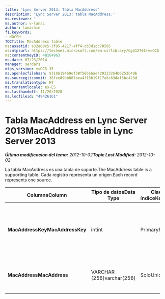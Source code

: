 ```yaml
---
title: 'Lync Server 2013: Tabla MacAddress'
description: 'Lync Server 2013: tabla MacAddress.'
ms.reviewer: ''
ms.author: v-lanac
author: lanachin
f1.keywords:
- NOCSH
TOCTitle: MacAddress table
ms:assetid: a32e68c5-3f95-4217-aff4-cb3d1cc70505
ms:mtpsurl: https://technet.microsoft.com/en-us/library/Gg412761(v=OCS.15)
ms:contentKeyID: 48184963
ms.date: 07/23/2014
manager: serdars
mtps_version: v=OCS.15
ms.openlocfilehash: 9310b194b9ef38f56b66ae429323264b6253b4d6
ms.sourcegitcommit: 36fee89bb887bea4f18b19f17a8c69daf5bc423d
ms.translationtype: MT
ms.contentlocale: es-ES
ms.lasthandoff: 11/26/2020
ms.locfileid: "49426161"
---
```

# <a name="macaddress-table-in-lync-server-2013"></a><span data-ttu-id="f823e-103">Tabla MacAddress en Lync Server 2013</span><span class="sxs-lookup"><span data-stu-id="f823e-103">MacAddress table in Lync Server 2013</span></span>

<div data-xmlns="http://www.w3.org/1999/xhtml">

<div class="topic" data-xmlns="http://www.w3.org/1999/xhtml" data-msxsl="urn:schemas-microsoft-com:xslt" data-cs="https://msdn.microsoft.com/">

<div data-asp="https://msdn2.microsoft.com/asp">



</div>

<div id="mainSection">

<div id="mainBody"><span data-ttu-id="f823e-104">

<span> </span></span><span class="sxs-lookup"><span data-stu-id="f823e-104">

<span> </span></span></span>

<span data-ttu-id="f823e-105">_**Última modificación del tema:** 2012-10-02_</span><span class="sxs-lookup"><span data-stu-id="f823e-105">_**Topic Last Modified:** 2012-10-02_</span></span>

<span data-ttu-id="f823e-106">La tabla MacAddress es una tabla de soporte.</span><span class="sxs-lookup"><span data-stu-id="f823e-106">The MacAddress table is a supporting table.</span></span> <span data-ttu-id="f823e-107">Cada registro representa un origen.</span><span class="sxs-lookup"><span data-stu-id="f823e-107">Each record represents one source.</span></span>


<table>
<colgroup>
<col style="width: 25%" />
<col style="width: 25%" />
<col style="width: 25%" />
<col style="width: 25%" />
</colgroup>
<thead>
<tr class="header">
<th><span data-ttu-id="f823e-108"><strong>Columna</strong></span><span class="sxs-lookup"><span data-stu-id="f823e-108"><strong>Column</strong></span></span></th>
<th><span data-ttu-id="f823e-109"><strong>Tipo de datos</strong></span><span class="sxs-lookup"><span data-stu-id="f823e-109"><strong>Data Type</strong></span></span></th>
<th><span data-ttu-id="f823e-110"><strong>Clave o índice</strong></span><span class="sxs-lookup"><span data-stu-id="f823e-110"><strong>Key/Index</strong></span></span></th>
<th><span data-ttu-id="f823e-111"><strong>Detalles</strong></span><span class="sxs-lookup"><span data-stu-id="f823e-111"><strong>Details</strong></span></span></th>
</tr>
</thead>
<tbody>
<tr class="odd">
<td><p><span data-ttu-id="f823e-112"><strong>MacAddressKey</strong></span><span class="sxs-lookup"><span data-stu-id="f823e-112"><strong>MacAddressKey</strong></span></span></p></td>
<td><p><span data-ttu-id="f823e-113">int</span><span class="sxs-lookup"><span data-stu-id="f823e-113">int</span></span></p></td>
<td><p><span data-ttu-id="f823e-114">Primary</span><span class="sxs-lookup"><span data-stu-id="f823e-114">Primary</span></span></p></td>
<td><p><span data-ttu-id="f823e-115">Número único que identifica la dirección Mac.</span><span class="sxs-lookup"><span data-stu-id="f823e-115">Unique number identifying the Mac address.</span></span></p></td>
</tr>
<tr class="even">
<td><p><span data-ttu-id="f823e-116"><strong>MacAddress</strong></span><span class="sxs-lookup"><span data-stu-id="f823e-116"><strong>MacAddress</strong></span></span></p></td>
<td><p><span data-ttu-id="f823e-117">VARCHAR (256)</span><span class="sxs-lookup"><span data-stu-id="f823e-117">varchar(256)</span></span></p></td>
<td><p><span data-ttu-id="f823e-118">Solo</span><span class="sxs-lookup"><span data-stu-id="f823e-118">Unique</span></span></p></td>
<td><p><span data-ttu-id="f823e-119">Cadena de dirección Mac.</span><span class="sxs-lookup"><span data-stu-id="f823e-119">Mac address string.</span></span></p></td>
</tr>
</tbody>
</table><span data-ttu-id="f823e-120">


</div>

<span> </span>

</div>

</div>

</span><span class="sxs-lookup"><span data-stu-id="f823e-120">


</div>

<span> </span>

</div>

</div>

</span></span></div>

